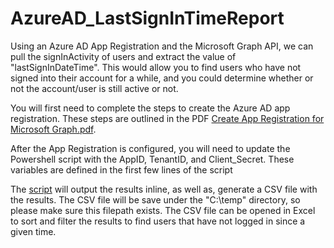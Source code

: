 # AzureAD_LastSignInTimeReport
Using an Azure AD App Registration and the Microsoft Graph API, we can pull the signInActivity of users and extract the value of "lastSignInDateTime". This would allow you to find users who have not signed into their account for a while, and you could determine whether or not the account/user is still active or not.

You will first need to complete the steps to create the Azure AD app registration. These steps are outlined in the PDF [Create App Registration for Microsoft Graph.pdf](https://github.com/jofried/AzureAD_LastSignInTimeReport/blob/main/Create%20App%20Registration%20for%20Microsoft%20Graph.pdf).

After the App Registration is configured, you will need to update the Powershell script with the AppID, TenantID, and Client_Secret. These variables are defined in the first few lines of the script

The [script](https://github.com/jofried/AzureAD_LastSignInTimeReport/blob/main/Graph-ReportLastSignInTime.ps1) will output the results inline, as well as, generate a CSV file with the results. The CSV file will be save under the "C:\temp\" directory, so please make sure this filepath exists. The CSV file can be opened in Excel to sort and filter the results to find users that have not logged in since a given time.
